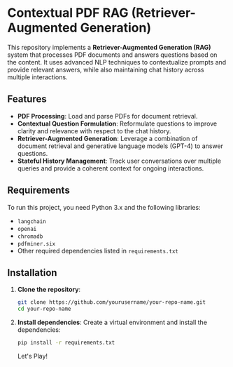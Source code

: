 # Contextual PDF RAG (Retriever-Augmented Generation)

This repository implements a **Retriever-Augmented Generation (RAG)** system that processes PDF documents and answers questions based on the content. It uses advanced NLP techniques to contextualize prompts and provide relevant answers, while also maintaining chat history across multiple interactions.

## Features

- **PDF Processing**: Load and parse PDFs for document retrieval.
- **Contextual Question Formulation**: Reformulate questions to improve clarity and relevance with respect to the chat history.
- **Retriever-Augmented Generation**: Leverage a combination of document retrieval and generative language models (GPT-4) to answer questions.
- **Stateful History Management**: Track user conversations over multiple queries and provide a coherent context for ongoing interactions.

## Requirements

To run this project, you need Python 3.x and the following libraries:

- `langchain`
- `openai`
- `chromadb`
- `pdfminer.six`
- Other required dependencies listed in `requirements.txt`

## Installation

1. **Clone the repository**:
    ```bash
    git clone https://github.com/yourusername/your-repo-name.git
    cd your-repo-name
    ```

2. **Install dependencies**:
    Create a virtual environment and install the dependencies:
    ```bash
    pip install -r requirements.txt
    ```

    Let's Play!
